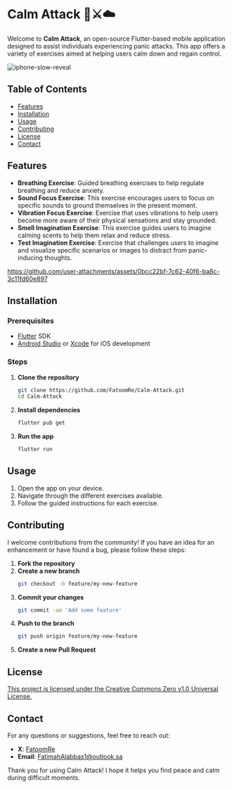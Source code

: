 # Calm Attack 👾⚔️☁️

Welcome to **Calm Attack**, an open-source Flutter-based mobile application designed to assist individuals experiencing panic attacks. This app offers a variety of exercises aimed at helping users calm down and regain control.

![iphone-slow-reveal](https://github.com/FatoomRe/Calm-Attack/assets/112693194/56f8d0ff-a5ab-4330-873c-c25a9e59a0d8)

## Table of Contents

- [Features](#features)
- [Installation](#installation)
- [Usage](#usage)
- [Contributing](#contributing)
- [License](#license)
- [Contact](#contact)

## Features

- **Breathing Exercise**: Guided breathing exercises to help regulate breathing and reduce anxiety.
- **Sound Focus Exercise**: This exercise encourages users to focus on specific sounds to ground themselves in the present moment.
- **Vibration Focus Exercise**: Exercise that uses vibrations to help users become more aware of their physical sensations and stay grounded.
- **Smell Imagination Exercise**:  This exercise guides users to imagine calming scents to help them relax and reduce stress.
- **Test Imagination Exercise**: Exercise that challenges users to imagine and visualize specific scenarios or images to distract from panic-inducing thoughts.


https://github.com/user-attachments/assets/0bcc22bf-7c62-40f6-ba8c-3c11fd60e897


## Installation

### Prerequisites

- [Flutter](https://flutter.dev/docs/get-started/install) SDK
- [Android Studio](https://developer.android.com/studio) or [Xcode](https://developer.apple.com/xcode/) for iOS development

### Steps

1. **Clone the repository**
    ```sh
    git clone https://github.com/FatoomRe/Calm-Attack.git
    cd Calm-Attack
    ```

2. **Install dependencies**
    ```sh
    flutter pub get
    ```

3. **Run the app**
    ```sh
    flutter run
    ```

## Usage

1. Open the app on your device.
2. Navigate through the different exercises available.
3. Follow the guided instructions for each exercise.

## Contributing

I welcome contributions from the community! If you have an idea for an enhancement or have found a bug, please follow these steps:

1. **Fork the repository**
2. **Create a new branch**
    ```sh
    git checkout -b feature/my-new-feature
    ```
3. **Commit your changes**
    ```sh
    git commit -am 'Add some feature'
    ```
4. **Push to the branch**
    ```sh
    git push origin feature/my-new-feature
    ```
5. **Create a new Pull Request**


## License

[This project is licensed under the Creative Commons Zero v1.0 Universal License.](LICENSE)


## Contact

For any questions or suggestions, feel free to reach out:

- **X**: [FatoomRe](https://x.com/FatoomRe)
- **Email**: [FatimahAlabbas1@outlook.sa](mailto:FatimahAlabbas1@outlook.sa)

Thank you for using Calm Attack! I hope it helps you find peace and calm during difficult moments.
